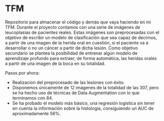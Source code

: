 # TFM
Repositorio para almacenar el código y demás que vaya haciendo en mi TFM. Durante el proyecto contamos con una serie de imágenes de leucoplasias de pacientes reales. Estas imágenes son preprocesadas con el objetivo de escribir un modelo de clasificación que sea capaz de decirnos, a partir de una imagen de la herida oral en cuestión, si el paciente va a desarrollar o no un cáncer a partir de dicha lesión. Como objetivo secundario se plantea la posibilidad de entrenar algún modelo de aprendizaje profundo para extraer, de forma automática, las heridas orales a partir de una imagen de la boca en su totalidad.

Pasos por ahora:
* Realizacion del preprocesado de las lesiones con éxito.
* Disponemos únicamente de 12 imágenes de la totalidad de las 307, pero se ha hecho uso de técnicas de Data Augmentation con lo que terminamos con 84.
* Se ha probado el modelo más básico, una regresión logística sin tener en cuenta la información sobre la histología, consiguiendo un AUC de aproximadamente 56%.
